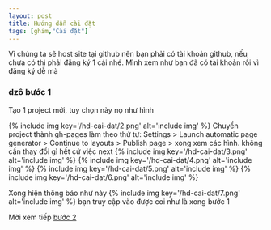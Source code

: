 ```yaml
---
layout: post
title: Hướng dẫn cài đặt
tags: [ghim,"Cài đặt"]
---
```

Vì chúng ta sẽ host site tại github nên bạn phải có tài khoản github, nếu chưa có thì phải đăng ký 1 cái nhé.
Mình xem như bạn đã có tài khoản rồi vì đăng ký dễ mà

### dzô bước 1
Tạo 1 project mới, tuy chọn này nọ như hình

{% include img key='/hd-cai-dat/2.png' alt='include img' %}
Chuyển project thành gh-pages làm theo thứ tự:
Settings > Launch automatic page generator > Continue to layouts > Publish page > xong
xem các hình. không cần thay đổi gì hết cứ việc next
{% include img key='/hd-cai-dat/3.png' alt='include img' %}
{% include img key='/hd-cai-dat/4.png' alt='include img' %}
{% include img key='/hd-cai-dat/5.png' alt='include img' %}
{% include img key='/hd-cai-dat/6.png' alt='include img' %}

Xong hiện thông báo như này
{% include img key='/hd-cai-dat/7.png' alt='include img' %}
bạn truy cập vào được coi như là xong bước 1

Mời xem tiếp [bước 2]({{site.baseurl}}/hd-them-code)

